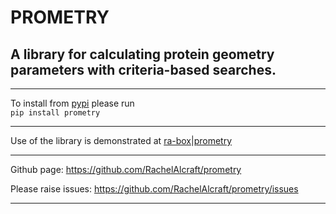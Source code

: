 # PROMETRY

## A library for calculating protein geometry parameters with criteria-based searches.

---

To install from [pypi](https://pypi.org/project/prometry/) please run  
```pip install prometry ```

---

Use of the library is demonstrated at [ra-box|prometry](https://ra-box.streamlit.app/prometry)

---

Github page: https://github.com/RachelAlcraft/prometry

Please raise issues: https://github.com/RachelAlcraft/prometry/issues

---




